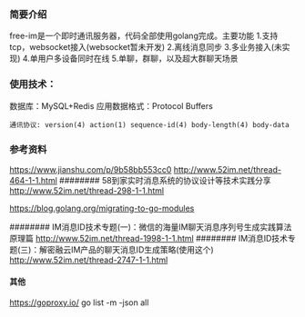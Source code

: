### 简要介绍
free-im是一个即时通讯服务器，代码全部使用golang完成。主要功能
1.支持tcp，websocket接入(websocket暂未开发)
2.离线消息同步
3.多业务接入(未实现)
4.单用户多设备同时在线
5.单聊，群聊，以及超大群聊天场景
### 使用技术：
数据库：MySQL+Redis
应用数据格式：Protocol Buffers
```
通讯协议: version(4) action(1) sequence-id(4) body-length(4) body-data
```

### 参考资料
https://www.jianshu.com/p/9b58bb553cc0
http://www.52im.net/thread-464-1-1.html
######## 58到家实时消息系统的协议设计等技术实践分享
http://www.52im.net/thread-298-1-1.html

https://blog.golang.org/migrating-to-go-modules

######## IM消息ID技术专题(一)：微信的海量IM聊天消息序列号生成实践算法原理篇
http://www.52im.net/thread-1998-1-1.html
######## IM消息ID技术专题(三)：解密融云IM产品的聊天消息ID生成策略(使用这个)
http://www.52im.net/thread-2747-1-1.html


#### 其他
https://goproxy.io/
go list -m -json all
